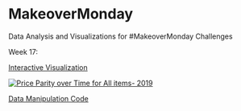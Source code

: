 # MakeoverMonday
Data Analysis and Visualizations for #MakeoverMonday Challenges

Week 17: 

<a href="https://public.tableau.com/app/profile/kayla.moore/viz/MakeoverMondayRegionalPriceParityperState/PriceParityoverTime" target="_blank">Interactive Visualization</a>

<div class='tableauPlaceholder' id='viz1624495740484' style='position: relative'><noscript><a href='https://public.tableau.com/app/profile/kayla.moore/viz/MakeoverMondayRegionalPriceParityperState/PriceParityoverTime' target='_blank' ><img alt='Price Parity over Time for All items- 2019 ' src='https:&#47;&#47;public.tableau.com&#47;static&#47;images&#47;Ma&#47;MakeoverMondayRegionalPriceParityperState&#47;PriceParityoverTime&#47;1_rss.png' style='border: none' /></a></noscript><object class='tableauViz'  style='display:none;'><param name='host_url' value='https%3A%2F%2Fpublic.tableau.com%2F' /> <param name='embed_code_version' value='3' /> <param name='site_root' value='' /><param name='name' value='MakeoverMondayRegionalPriceParityperState&#47;PriceParityoverTime' /><param name='tabs' value='no' /><param name='toolbar' value='yes' /><param name='static_image' value='https:&#47;&#47;public.tableau.com&#47;static&#47;images&#47;Ma&#47;MakeoverMondayRegionalPriceParityperState&#47;PriceParityoverTime&#47;1.png' /> <param name='animate_transition' value='yes' /><param name='display_static_image' value='yes' /><param name='display_spinner' value='yes' /><param name='display_overlay' value='yes' /><param name='display_count' value='yes' /><param name='language' value='en-US' /></object></div> 


[Data Manipulation Code](https://github.com/kaykaym01/MakeoverMonday/blob/main/Week17_RegionalPriceParity/Transform%20Regional%20Price%20Parity%20Data.ipynb)
